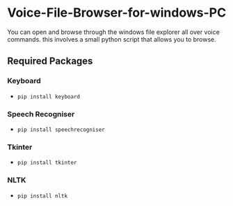# Voice-File-Browser-for-windows-PC
You can open and browse through the windows file explorer all over voice commands. this involves a small python script that allows you to browse.
## Required Packages
### Keyboard
-     pip install keyboard
### Speech Recogniser
-     pip install speechrecogniser
### Tkinter
-     pip install tkinter
### NLTK
-     pip install nltk

